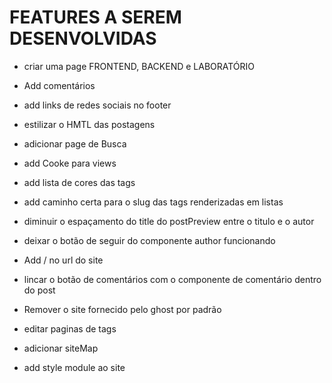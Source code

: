 # FEATURES A SEREM DESENVOLVIDAS

- criar uma page FRONTEND, BACKEND e LABORATÓRIO
- Add comentários
- add links de redes sociais no footer
- estilizar o HMTL das postagens
- adicionar page de Busca
- add Cooke para views
- add lista de cores das tags
- add caminho certa para o slug das tags renderizadas em listas
- diminuir o espaçamento do title do postPreview entre o titulo e o autor
- deixar o botão de seguir do componente author funcionando

- Add / no url do site
- lincar o botão de comentários com o componente de comentário dentro do post
- Remover o site fornecido pelo ghost por padrão
- editar paginas de tags
- adicionar siteMap
- add style module ao site 